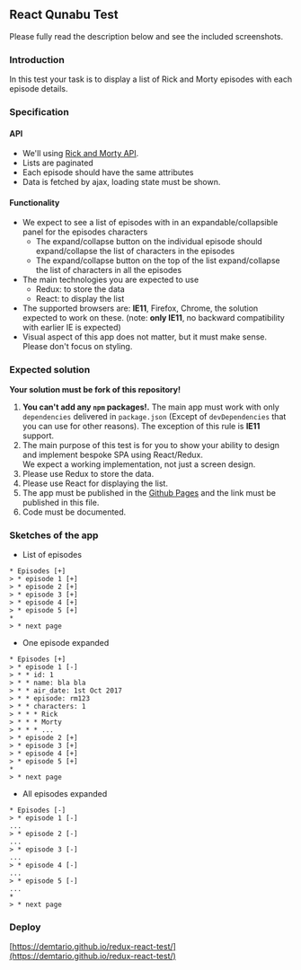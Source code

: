 ## React Qunabu Test 

Please fully read the description below and see the included screenshots.

### Introduction

In this test your task is to display a list of Rick and Morty episodes with each episode details.

### Specification

#### API 

* We'll using [Rick and Morty API](https://rickandmortyapi.com/documentation/). 
* Lists are paginated 
* Each episode should have the same attributes
* Data is fetched by ajax, loading state must be shown. 

#### Functionality  

* We expect to see a list of episodes with in an expandable/collapsible panel for the episodes characters 
    * The expand/collapse button on the individual episode should expand/collapse the list of characters in the episodes 
    * The expand/collapse button on the top of the list expand/collapse the list of characters in all the episodes 
* The main technologies you are expected to use
    * Redux: to store the data
    * React: to display the list
* The supported browsers are: **IE11**, Firefox, Chrome, the solution expected to work on these.
  (note: **only IE11**, no backward compatibility with earlier IE is expected)
* Visual aspect of this app does not matter, but it must make sense. Please don't focus on styling. 

### Expected solution

**Your solution must be fork of this repository!**

1. **You can't add any `npm` packages!.** The main app must work with only `dependencies` delivered in `package.json` (Except of `devDependencies` that you can use for other reasons). The exception of this rule is **IE11** support. 
2. The main purpose of this test is for you to show your ability to design and implement
   bespoke SPA using React/Redux.  
   We expect a working implementation, not just a screen design.
3. Please use Redux to store the data.
4. Please use React for displaying the list.
5. The app must be published in the [Github Pages](https://create-react-app.dev/docs/deployment/#github-pages) and the link must be published in this file. 
6. Code must be documented. 

### Sketches of the app 

* List of episodes
```
* Episodes [+]
> * episode 1 [+]
> * episode 2 [+]
> * episode 3 [+]
> * episode 4 [+]
> * episode 5 [+]
* 
> * next page
```

* One episode expanded 
```
* Episodes [+]
> * episode 1 [-]
> * * id: 1
> * * name: bla bla 
> * * air_date: 1st Oct 2017
> * * episode: rm123
> * * characters: 1
> * * * Rick 
> * * * Morty
> * * * ... 
> * episode 2 [+]
> * episode 3 [+]
> * episode 4 [+]
> * episode 5 [+]
* 
> * next page
```

* All episodes expanded 
```
* Episodes [-]
> * episode 1 [-]
...
> * episode 2 [-]
...
> * episode 3 [-]
...
> * episode 4 [-]
...
> * episode 5 [-]
...
* 
> * next page
```

### Deploy
[https://demtario.github.io/redux-react-test/](https://demtario.github.io/redux-react-test/)